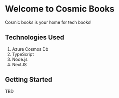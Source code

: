 # Welcome to Cosmic Books 
Cosmic books is your home for tech books!

## Technologies Used
1. Azure Cosmos Db
2. TypeScript
3. Node.js
4. NextJS

## Getting Started
TBD